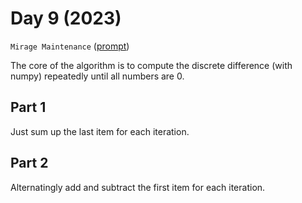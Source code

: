 # Day 9 (2023)

`Mirage Maintenance` ([prompt](https://adventofcode.com/2023/day/9))

The core of the algorithm is to compute the discrete difference (with numpy) repeatedly until all numbers are 0.

## Part 1

Just sum up the last item for each iteration.

## Part 2

Alternatingly add and subtract the first item for each iteration.
